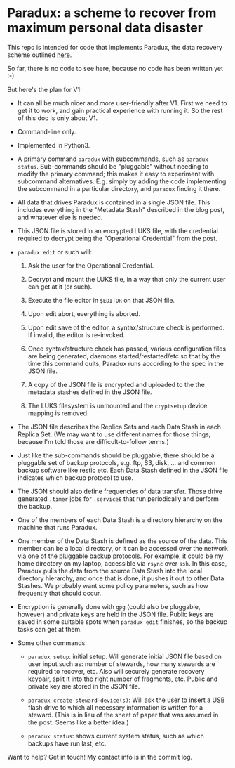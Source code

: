 # Paradux: a scheme to recover from maximum personal data disaster

This repo is intended for code that implements Paradux, the data
recovery scheme outlined
[here](https://upon2020.com/blog/2019/01/paradux-a-scheme-to-recover-from-maximum-personal-data-disaster/).

So far, there is no code to see here, because no code has been written yet :-)

But here's the plan for V1:

* It can all be much nicer and more user-friendly after V1. First
  we need to get it to work, and gain practical experience with
  running it. So the rest of this doc is only about V1.

* Command-line only.

* Implemented in Python3.

* A primary command `paradux` with subcommands, such as `paradux status`.
  Sub-commands should be "pluggable" without needing to modify the primary
  command; this makes it easy to experiment with subcommand alternatives.
  E.g. simply by adding the code implementing the subcommand in a particular
  directory, and `paradux` finding it there.

* All data that drives Paradux is contained in a single JSON file. This
  includes everything in the "Metadata Stash" described in the blog post,
  and whatever else is needed.

* This JSON file is stored in an encrypted LUKS file, with the credential
  required to decrypt being the "Operational Credential" from the post.

* `paradux edit` or such will:

  1. Ask the user for the Operational Credential.

  1. Decrypt and mount the LUKS file, in a way that only the current user
     can get at it (or such).

  1. Execute the file editor in `$EDITOR` on that JSON file.

  1. Upon edit abort, everything is aborted.

  1. Upon edit save of the editor, a syntax/structure check is performed.
     If invalid, the editor is re-invoked.

  1. Once syntax/structure check has passed, various configuration files
     are being generated, daemons started/restarted/etc so that by the
     time this command quits, Paradux runs according to the spec in the
     JSON file.

  1. A copy of the JSON file is encrypted and uploaded to the the metadata
     stashes defined in the JSON file.

  1. The LUKS filesystem is unmounted and the `cryptsetup` device mapping
     is removed.

* The JSON file describes the Replica Sets and each Data Stash in each
  Replica Set. (We may want to use different names for those things,
  because I'm told those are difficult-to-follow terms.)

* Just like the sub-commands should be pluggable, there should be a
  pluggable set of backup protocols, e.g. ftp, S3, disk, ...
  and common backup software like restic etc. Each Data Stash defined
  in the JSON file indicates which backup protocol to use.

* The JSON should also define frequencies of data transfer. Those drive
  generated `.timer` jobs for `.service`s that run periodically and
  perform the backup.

* One of the members of each Data Stash is a directory hierarchy on the
  machine that runs Paradux.

* One member of the Data Stash is defined as the source of the data.
  This member can be a local directory, or it can be accessed over
  the network via one of the pluggable backup protocols. For example,
  it could be my home directory on my laptop, accessible via
  `rsync` over `ssh`. In this case, Paradux pulls the data from the
  source Data Stash into the local directory hierarchy, and once
  that is done, it pushes it out to other Data Stashes. We probably
  want some policy parameters, such as how frequently that should
  occur.

* Encryption is generally done with `gpg` (could also be pluggable,
  however) and private keys are held in the JSON file. Public keys
  are saved in some suitable spots when `paradux edit` finishes, so
  the backup tasks can get at them.

* Some other commands:

  * `paradux setup`: initial setup. Will generate initial JSON file
     based on user input such as: number of stewards, how many stewards
     are required to recover, etc. Also will securely generate recovery
     keypair, split it into the right number of fragments, etc.
     Public and private key are stored in the JSON file.

  * `paradux create-steward-device(s)`: Will ask the user to insert a
     USB flash drive to which all necessary information is written
     for a steward. (This is in lieu of the sheet of paper that was
     assumed in the post. Seems like a better idea.)

  * `paradux status`: shows current system status, such as which backups
     have run last, etc.

Want to help? Get in touch! My contact info is in the commit log.

